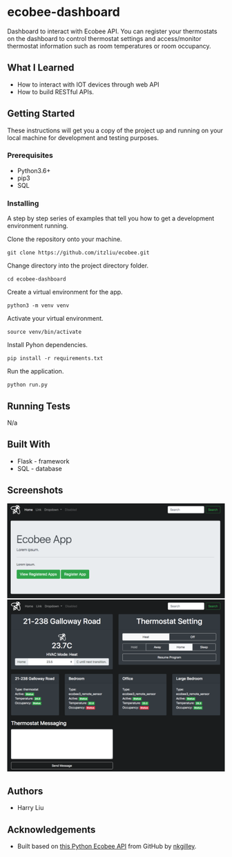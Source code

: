 # ecobee-dashboard
Dashboard to interact with Ecobee API. You can register your thermostats on the dashboard to control thermostat settings and access/monitor thermostat information such as room temperatures or room occupancy.

## What I Learned
* How to interact with IOT devices through web API
* How to build RESTful APIs.

## Getting Started
These instructions will get you a copy of the project up and running on your local machine for development and testing purposes. 

### Prerequisites
* Python3.6+
* pip3
* SQL

### Installing
A step by step series of examples that tell you how to get a development environment running.

Clone the repository onto your machine.
```
git clone https://github.com/itzliu/ecobee.git
```
Change directory into the project directory folder.
```
cd ecobee-dashboard
```
Create a virtual environment for the app.
```
python3 -m venv venv
```
Activate your virtual environment.
```
source venv/bin/activate
```
Install Pyhon dependencies.
```
pip install -r requirements.txt
```

Run the application.
```
python run.py
```
## Running Tests
N/a

## Built With
* Flask - framework
* SQL - database

## Screenshots
![Screenshot](ecobee/static/home-page.png)
![Screenshot](ecobee/static/thermostat-page.png)

## Authors
* Harry Liu

## Acknowledgements
* Built based on [this Python Ecobee API](https://github.com/nkgilley/python-ecobee-api) from GitHub by [nkgilley](https://github.com/nkgilley).
